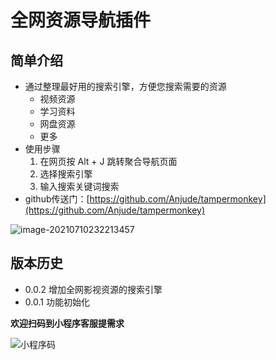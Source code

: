 # 全网资源导航插件

## 简单介绍

- 通过整理最好用的搜索引擎，方便您搜索需要的资源
	- 视频资源
	- 学习资料
	- 网盘资源
	- 更多
- 使用步骤
  1. 在网页按 Alt + J 跳转聚合导航页面
  2. 选择搜索引擎
  3. 输入搜索关键词搜索
- github传送门：[https://github.com/Anjude/tampermonkey](https://github.com/Anjude/tampermonkey)

![image-20210710232213457](https://cdn.jsdelivr.net/gh/Anjude/pubsrc@img/20210710232213.png)

## 版本历史

- 0.0.2 增加全网影视资源的搜索引擎
- 0.0.1 功能初始化

**欢迎扫码到小程序客服提需求**

![小程序码](https://mmbiz.qpic.cn/mmbiz_jpg/A9f425z0mvAxjZtQCEAkPgVicTUNicJMgyZZl88AibR57hgLfNgMWYnWSibhKRMNiaTTWxt6QdwYsH7YJU5ndhUqn0w/640?wx_fmt=jpeg)
